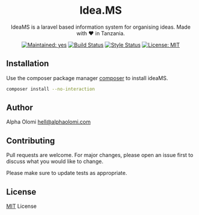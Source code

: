 <h1 align="center">Idea.MS</h1>
<p align="center">IdeaMS is a laravel based information system for organising ideas. Made with ❤️ in Tanzania.</p>


<p align="center">
  <a href="#"><img src="https://img.shields.io/badge/Maintained%3F-yes-green.svg" alt="Maintained: yes"></a>
  <a href="https://travis-ci.com/alphaolomi/idea"><img src="https://travis-ci.com/alphaolomi/idea.svg?branch=master" alt="Build Status"></a>
  <a href="https://github.styleci.io/repos/194079564"><img src="https://github.styleci.io/repos/194079564/shield?branch=master" alt="Style Status"></a>
  <a href="https://opensource.org/licenses/MIT"><img src="https://img.shields.io/badge/License-MIT-yellow.svg" alt="License: MIT"></a>

  
</p>

## Installation

Use the composer package manager [composer](https://pip.pypa.io/en/stable/) to install ideaMS.

```bash
composer install --no-interaction
```
## Author
Alpha Olomi [hell@alphaolomi.com](mailto:hello@alphaolomi.com)

## Contributing
Pull requests are welcome. For major changes, please open an issue first to discuss what you would like to change.

Please make sure to update tests as appropriate.

## License
[MIT](https://opensource.org/licenses/MIT) License
